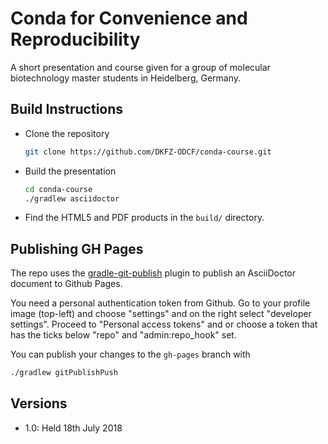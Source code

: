 # Conda for Convenience and Reproducibility

A short presentation and course given for a group of molecular biotechnology master students in Heidelberg, Germany.



## Build Instructions

* Clone the repository
  ```bash
  git clone https://github.com/DKFZ-ODCF/conda-course.git
  ```

* Build the presentation
  ```bash
  cd conda-course
  ./gradlew asciidoctor
  ```

* Find the HTML5 and PDF products in the `build/` directory.

## Publishing GH Pages

The repo uses the [gradle-git-publish](https://github.com/ajoberstar/gradle-git-publish) plugin to publish an AsciiDoctor document to Github Pages.

You need a personal authentication token from Github. Go to your profile image (top-left) and choose "settings" and on the right select "developer settings". Proceed to "Personal access tokens" and or choose a token that has the ticks below "repo" and "admin:repo_hook" set.

You can publish your changes to the `gh-pages` branch with

```bash
./gradlew gitPublishPush
```

## Versions

 * 1.0: Held 18th July 2018